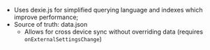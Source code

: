 - Uses dexie.js for simplified querying language and indexes which improve performance;
- Source of truth: data.json
    - Allows for cross device sync without overriding data (requires `onExternalSettingsChange`)
